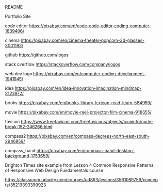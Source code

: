 README

Portfolio Site


code editor
https://pixabay.com/en/code-code-editor-coding-computer-1839406/

cinema
https://pixabay.com/en/cinema-theater-popcorn-3d-glasses-3001163/

github
https://github.com/logos

stack overflow
https://stackoverflow.com/company/logos

web dev logo
https://pixabay.com/en/computer-coding-development-1941945/

idea 
https://pixabay.com/en/idea-innovation-imagination-mindmap-2123972/

books
https://pixabay.com/en/books-library-lexicon-read-learn-584999/

movie
https://pixabay.com/en/movie-reel-projector-film-cinema-918655/

favicon
https://www.freefavicon.com/freefavicons/objects/iconinfo/code-break-152-246266.html

compass2
https://pixabay.com/en/compass-degrees-north-east-south-2946959/

compass_hand
https://pixabay.com/en/compass-hand-desktop-background-1753659/

Brighton Times site example from Lesson 4 Common Responsive Patterns of Responsive Web Design Fundamentals course

https://classroom.udacity.com/courses/ud893/lessons/3561069759/concepts/35219393390923